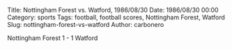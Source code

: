Title: Nottingham Forest vs. Watford, 1986/08/30
Date: 1986/08/30 00:00
Category: sports
Tags: football, football scores, Nottingham Forest, Watford
Slug: nottingham-forest-vs-watford
Author: carbonero


Nottingham Forest 1 - 1 Watford
